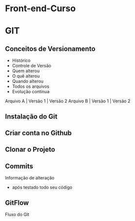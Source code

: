 # Front-end-Curso


# GIT
## Conceitos de Versionamento
 - Histórico
 - Controle de Versão
 - Quem alterou
 - O quê alterou
 - Quando alterou
 - Todos os arquivos
 - Evolução contínua

 Arquivo A | Versão 1 | Versão 2
 Arquivo B | Versão 1 | Versão 2

 ## Instalação do Git

 ## Criar conta no Github

 ## Clonar o Projeto

 ## Commits
 Informação de alteração
 - após testado todo seu código

 ## GitFlow
 Fluxo do Git
